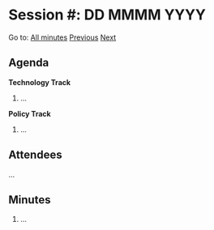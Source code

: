 # Session #: DD MMMM YYYY

Go to: [All minutes](../../index.md) [Previous](template.md) [Next](template.md)

## Agenda

**Technology Track**

1. ...

**Policy Track**

1. ...

## Attendees

...

## Minutes

1. ...
